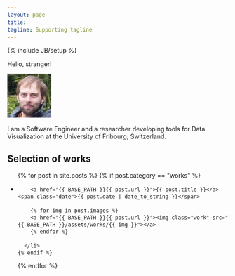 ```yaml
---
layout: page
title: 
tagline: Supporting tagline
---
```

{% include JB/setup %}


Hello, stranger!

![Ilya Boyandin][me]


I am a Software Engineer and a researcher developing tools for Data Visualization
at the University of Fribourg, Switzerland.


## Selection of works

<ul class="works">
  {% for post in site.posts %}
    {% if post.category == "works" %}
      <li><!--<span>{{ post.date | date_to_string }}</span> &raquo; -->

        <a href="{{ BASE_PATH }}{{ post.url }}">{{ post.title }}</a>    <span class="date">{{ post.date | date_to_string }}</span>

        {% for img in post.images %}
        <a href="{{ BASE_PATH }}{{ post.url }}"><img class="work" src="{{ BASE_PATH }}/assets/works/{{ img }}"></a>
        {% endfor %}
              
      </li>
    {% endif %}
  {% endfor %}
</ul>








[me]: assets/images/myuserpic2-sm.jpg "Ilya Boyandin"





